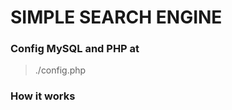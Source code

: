 # SIMPLE SEARCH ENGINE

### Config MySQL and PHP at 

> ./config.php

### How it works

<!-- >scheme: http https
>host: www.kishorenewton.com
>
>
CASE                       CONVERT
>//www.kishorenewton.com -> http://www.kishorenewton.com
>/about/aboutUs.php
>./about/aboutUs.php
>../about/aboutUs.php
>about/aboutUs.php -->
